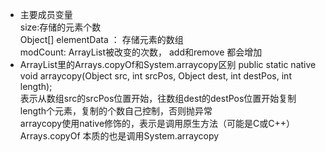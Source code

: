 - 主要成员变量  
  size:存储的元素个数    
  Object[] elementData ： 存储元素的数组  
  modCount: ArrayList被改变的次数， add和remove 都会增加  
- ArrayList里的Arrays.copyOf和System.arraycopy区别
   public static native void arraycopy(Object src,  int  srcPos, Object dest, int destPos, int length);  
   表示从数组src的srcPos位置开始，往数组dest的destPos位置开始复制length个元素，复制的个数自己控制，否则抛异常  
   arraycopy使用native修饰的，表示是调用原生方法（可能是C或C++）  
   Arrays.copyOf 本质的也是调用System.arraycopy  
